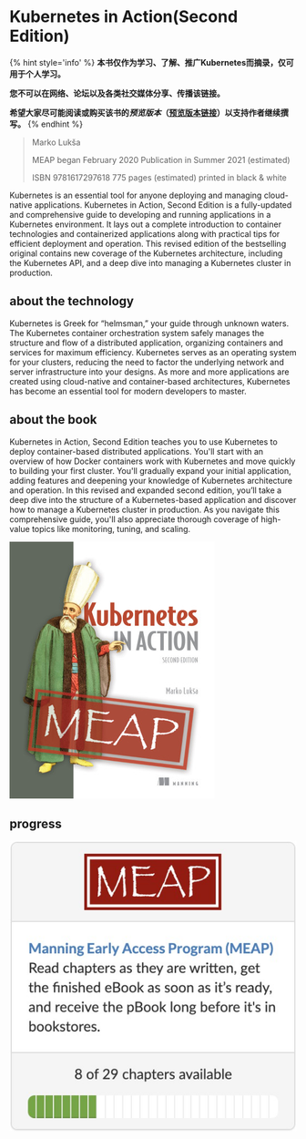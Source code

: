 # Kubernetes in Action(Second Edition)
{% hint style='info' %}
**本书仅作为学习、了解、推广Kubernetes而摘录，仅可用于个人学习。**

**您不可以在网络、论坛以及各类社交媒体分享、传播该链接。**

**希望大家尽可能阅读或购买该书的*预览版本*（[预览版本链接](https://www.manning.com/books/kubernetes-in-action-second-edition)）以支持作者继续撰写。**
{% endhint %}

> Marko Lukša
> 
> MEAP began February 2020  Publication in Summer 2021 (estimated)
> 
> ISBN 9781617297618  775 pages (estimated)  printed in black & white

Kubernetes is an essential tool for anyone deploying and managing cloud-native applications. Kubernetes in Action, Second Edition is a fully-updated and comprehensive guide to developing and running applications in a Kubernetes environment. It lays out a complete introduction to container technologies and containerized applications along with practical tips for efficient deployment and operation. This revised edition of the bestselling original contains new coverage of the Kubernetes architecture, including the Kubernetes API, and a deep dive into managing a Kubernetes cluster in production.

## about the technology
Kubernetes is Greek for “helmsman,” your guide through unknown waters. The Kubernetes container orchestration system safely manages the structure and flow of a distributed application, organizing containers and services for maximum efficiency. Kubernetes serves as an operating system for your clusters, reducing the need to factor the underlying network and server infrastructure into your designs. As more and more applications are created using cloud-native and container-based architectures, Kubernetes has become an essential tool for modern developers to master.

## about the book
Kubernetes in Action, Second Edition teaches you to use Kubernetes to deploy container-based distributed applications. You'll start with an overview of how Docker containers work with Kubernetes and move quickly to building your first cluster. You'll gradually expand your initial application, adding features and deepening your knowledge of Kubernetes architecture and operation. In this revised and expanded second edition, you’ll take a deep dive into the structure of a Kubernetes-based application and discover how to manage a Kubernetes cluster in production. As you navigate this comprehensive guide, you'll also appreciate thorough coverage of high-value topics like monitoring, tuning, and scaling.

![](images/Luksa-Kubernetes-2ed-MEAP-HI.png)

## progress
![](images/MEAP.jpg)
